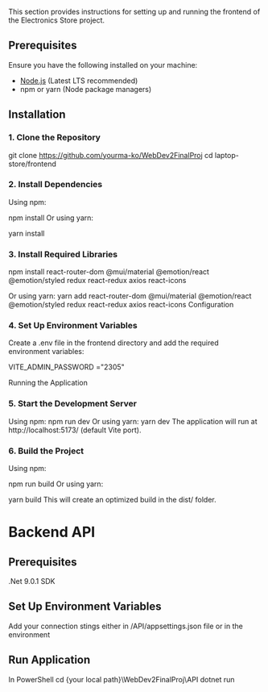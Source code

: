 This section provides instructions for setting up and running the frontend of the Electronics Store project.

## Prerequisites

Ensure you have the following installed on your machine:

- [Node.js](https://nodejs.org/) (Latest LTS recommended)  
- npm or yarn (Node package managers)  

## Installation

### 1. Clone the Repository


git clone https://github.com/yourma-ko/WebDev2FinalProj
cd laptop-store/frontend

### 2. Install Dependencies
Using npm:


npm install
Or using yarn:


yarn install
### 3. Install Required Libraries

npm install react-router-dom @mui/material @emotion/react @emotion/styled redux react-redux axios react-icons

Or using yarn:
yarn add react-router-dom @mui/material @emotion/react @emotion/styled redux react-redux axios react-icons
Configuration
### 4. Set Up Environment Variables
Create a .env file in the frontend directory and add the required environment variables:


VITE_ADMIN_PASSWORD ="2305"

Running the Application
### 5. Start the Development Server
Using npm:
npm run dev
Or using yarn:
yarn dev
The application will run at http://localhost:5173/ (default Vite port).
 ### 6. Build the Project
Using npm:


npm run build
Or using yarn:


yarn build
This will create an optimized build in the dist/ folder.
# Backend API
## Prerequisites
.Net 9.0.1 SDK
## Set Up Environment Variables
Add your connection stings either in /API/appsettings.json file or in the environment
## Run Application
In PowerShell
cd {your local path}\WebDev2FinalProj\API
dotnet run
